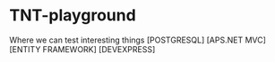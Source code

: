 # TNT-playground
Where we can test interesting things [POSTGRESQL] [APS.NET MVC] [ENTITY FRAMEWORK] [DEVEXPRESS]
